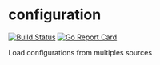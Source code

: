 # configuration

[![Build Status](https://travis-ci.org/Supermercato24/configuration.svg?branch=master)](https://travis-ci.org/Supermercato24/configuration) [![Go Report Card](https://goreportcard.com/badge/github.com/Supermercato24/configuration)](https://goreportcard.com/report/github.com/Supermercato24/configuration)


Load configurations from multiples sources

